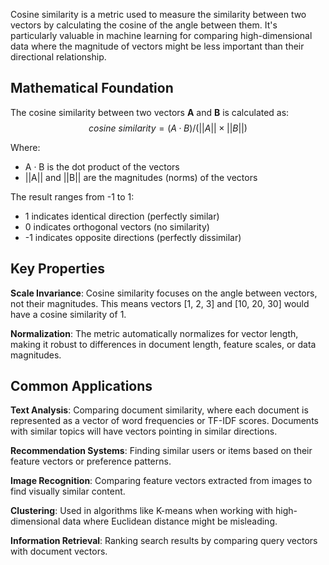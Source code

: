 Cosine similarity is a metric used to measure the similarity between two vectors by calculating the cosine of the angle between them. It's particularly valuable in machine learning for comparing high-dimensional data where the magnitude of vectors might be less important than their directional relationship.

## Mathematical Foundation

The cosine similarity between two vectors **A** and **B** is calculated as:
$$
cosine\ similarity = (A · B) / (||A|| × ||B||)
$$

Where:

- A · B is the dot product of the vectors
- ||A|| and ||B|| are the magnitudes (norms) of the vectors

The result ranges from -1 to 1:

- 1 indicates identical direction (perfectly similar)
- 0 indicates orthogonal vectors (no similarity)
- -1 indicates opposite directions (perfectly dissimilar)
## Key Properties

**Scale Invariance**: Cosine similarity focuses on the angle between vectors, not their magnitudes. This means vectors [1, 2, 3] and [10, 20, 30] would have a cosine similarity of 1.

**Normalization**: The metric automatically normalizes for vector length, making it robust to differences in document length, feature scales, or data magnitudes.

## Common Applications

**Text Analysis**: Comparing document similarity, where each document is represented as a vector of word frequencies or TF-IDF scores. Documents with similar topics will have vectors pointing in similar directions.

**Recommendation Systems**: Finding similar users or items based on their feature vectors or preference patterns.

**Image Recognition**: Comparing feature vectors extracted from images to find visually similar content.

**Clustering**: Used in algorithms like K-means when working with high-dimensional data where Euclidean distance might be misleading.

**Information Retrieval**: Ranking search results by comparing query vectors with document vectors.